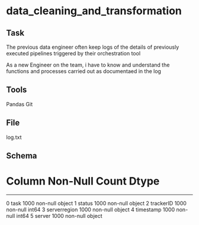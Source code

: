 # data_cleaning_and_transformation

## Task
The previous data engineer often keep logs of the details of previously 
executed pipelines triggered by their orchestration tool 

As a new Engineer on the team, i have to know and understand the functions and
processes carried out as documentaed in the log 

## Tools
Pandas
Git

## File
log.txt

## Schema

#   Column        Non-Null Count  Dtype 
---  ------        --------------  ----- 
 0   task          1000 non-null   object
 1   status        1000 non-null   object
 2   trackerID     1000 non-null   int64 
 3   serverregion  1000 non-null   object
 4   timestamp     1000 non-null   int64 
 5   server        1000 non-null   object